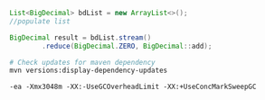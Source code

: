 
``` java
List<BigDecimal> bdList = new ArrayList<>();
//populate list

BigDecimal result = bdList.stream()
        .reduce(BigDecimal.ZERO, BigDecimal::add);
```

```bash
# Check updates for maven dependency
mvn versions:display-dependency-updates
```

`-ea -Xmx3048m -XX:-UseGCOverheadLimit -XX:+UseConcMarkSweepGC`

